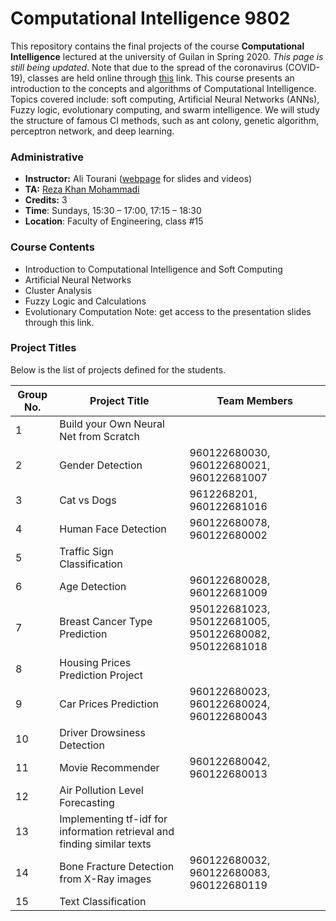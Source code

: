 # Computational Intelligence 9802
This repository contains the final projects of the course **Computational Intelligence** lectured at the university of Guilan in Spring 2020. *This page is still being updated*. Note that due to the spread of the coronavirus (COVID-19), classes are held online through [this](https://ecent.guilan.ac.ir/ "this") link. This course presents an introduction to the concepts and algorithms of Computational Intelligence. Topics covered include: soft computing, Artificial Neural Networks (ANNs), Fuzzy logic, evolutionary computing, and swarm intelligence. We will study the structure of famous CI methods, such as ant colony, genetic algorithm, perceptron network, and deep learning.

### Administrative
- **Instructor:** Ali Tourani ([webpage](http://alitourani.ir/downloadable-files/ "webpage") for slides and videos)
- **TA:** [Reza Khan Mohammadi](https://github.com/Ledengary "Reza Khan Mohammadi")
- **Credits:** 3
- **Time**: Sundays, 15:30 – 17:00, 17:15 – 18:30
- **Location**: Faculty of Engineering, class #15

### Course Contents
- Introduction to Computational Intelligence and Soft Computing
- Artificial Neural Networks
- Cluster Analysis
- Fuzzy Logic and Calculations
- Evolutionary Computation
Note: get access to the presentation slides through this link.

### Project Titles
Below is the list of projects defined for the students.

|  Group No. | Project Title  | Team Members  |
| ------------ | ------------ | ------------ |
| 1 | Build your Own Neural Net from Scratch |   |
| 2 | Gender Detection  | 960122680030, 960122680021, 960122681007 |
| 3 | Cat vs Dogs | 9612268201, 960122681016 |
| 4 | Human Face Detection | 960122680078, 960122680002 |
| 5 | Traffic Sign Classification  |   |
| 6 | Age Detection | 960122680028, 960122681009 |
| 7 | Breast Cancer Type Prediction | 950122681023, 950122681005, 950122680082, 950122681018 |
| 8 | Housing Prices Prediction Project  |   |
| 9 | Car Prices Prediction | 960122680023, 960122680024, 960122680043 |
| 10 | Driver Drowsiness Detection  |   |
| 11 | Movie Recommender | 960122680042, 960122680013 |
| 12 | Air Pollution Level Forecasting |   |
| 13 | Implementing tf-idf for information retrieval and finding similar texts  |   |
| 14 | Bone Fracture Detection from X-Ray images | 960122680032, 960122680083, 960122680119 |
| 15 | Text Classification |   |


